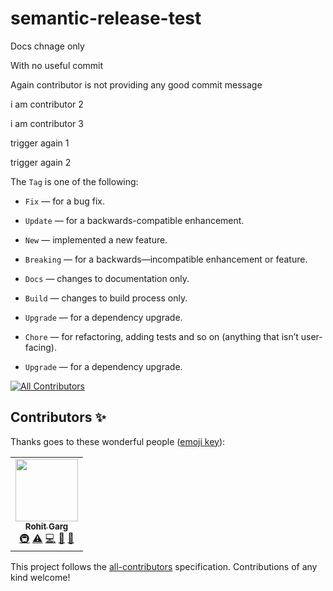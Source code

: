 # semantic-release-test

Docs chnage only

With no useful commit

Again contributor is not providing any good commit message

i am contributor 2

i am contributor 3

trigger again 1

trigger again 2

The `Tag` is one of the following:

- `Fix` — for a bug fix.
- `Update` — for a backwards-compatible enhancement.
- `New` — implemented a new feature.
- `Breaking` — for a backwards—incompatible enhancement or feature.
- `Docs` — changes to documentation only.
- `Build` — changes to build process only.
- `Upgrade` — for a dependency upgrade.
- `Chore` — for refactoring, adding tests and so on (anything that isn’t user-facing).

- `Upgrade` — for a dependency upgrade.

<!-- ALL-CONTRIBUTORS-BADGE:START - Do not remove or modify this section -->

[![All Contributors](https://img.shields.io/badge/all_contributors-1-orange.svg?style=flat-square)](#contributors-)

<!-- ALL-CONTRIBUTORS-BADGE:END -->

## Contributors ✨

Thanks goes to these wonderful people ([emoji key](https://allcontributors.org/docs/en/emoji-key)):

<!-- ALL-CONTRIBUTORS-LIST:START - Do not remove or modify this section -->
<!-- prettier-ignore-start -->
<!-- markdownlint-disable -->
<table>
  <tr>
    <td align="center"><a href="https://github.com/gargroh"><img src="https://avatars3.githubusercontent.com/u/42495927?v=4" width="100px;" alt=""/><br /><sub><b>Rohit Garg</b></sub></a><br /><a href="#infra-gargroh" title="Infrastructure (Hosting, Build-Tools, etc)">🚇</a> <a href="https://github.com/gargroh/semantic-release-test/commits?author=gargroh" title="Tests">⚠️</a> <a href="https://github.com/gargroh/semantic-release-test/commits?author=gargroh" title="Code">💻</a> <a href="https://github.com/gargroh/semantic-release-test/commits?author=gargroh" title="Documentation">📖</a> <a href="#ideas-gargroh" title="Ideas, Planning, & Feedback">🤔</a></td>
  </tr>
</table>

<!-- markdownlint-enable -->
<!-- prettier-ignore-end -->

<!-- ALL-CONTRIBUTORS-LIST:END -->

This project follows the [all-contributors](https://github.com/all-contributors/all-contributors) specification. Contributions of any kind welcome!
